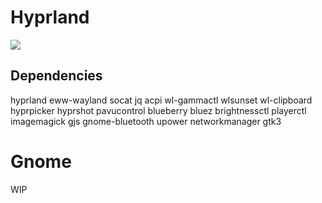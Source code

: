 # Hyprland
<img src="https://github.com/Aylur/dotfiles/blob/main/assets/hyprland.png">

## Dependencies
hyprland eww-wayland socat jq acpi wl-gammactl wlsunset wl-clipboard hyprpicker hyprshot pavucontrol blueberry bluez brightnessctl playerctl imagemagick gjs gnome-bluetooth upower networkmanager gtk3

# Gnome
WIP
